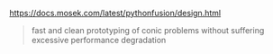 https://docs.mosek.com/latest/pythonfusion/design.html
> fast and clean prototyping of conic problems without suffering excessive performance degradation